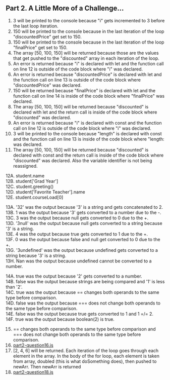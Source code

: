 ## Part 2. A Little More of a Challenge... ##

1. 3 will be printed to the console because "i" gets incremented to 3 before the last loop iteration.
2. 150 will be printed to the console because in the last iteration of the loop "discountedPrice" get set to 150.
3. 150 will be printed to the console because in the last iteration of the loop "finalPrice" get set to 150.
4. The array [50, 100, 150] will be returned because those are the values that get pushed to the "discounted" array in each iteration of the loop.
5. An error is returned because "i" is declared with let and the function call on line 12 is outside of the code block where "i" was declared.
6. An error is returned because "discountedPrice" is declared with let and the function call on line 13 is outside of the code block where "discountedPrice" was declared.
7. 150 will be returned because "finalPrice" is declared with let and the function call on line 14 is inside of the code block where "finalPrice" was declared.
8. The array [50, 100, 150] will be returned because "discounted" is declared with let and the return call is inside of the code block where "discounted" was declared.
9. An error is returned because "i" is declared with const and the function call on line 12 is outside of the code block where "i" was declared.
10. 3 will be printed to the console because "length" is declared with const and the function call on line 13 is inside of the code block where "length: was declared.
11. The array [50, 100, 150] will be returned because "discounted" is declared with const and the return call is inside of the code block where "discounted" was declared. Also the variable identifier is not being reassigned.

12A. student.name  
12B. student['Grad Year']  
12C. student.greeting()  
12D. student['Favorite Teacher'].name  
12E. student.courseLoad[0]  

13A. '32' was the output because '3' is a string and gets concatenated to 2.  
13B. 1 was the output because '3' gets converted to a number due to the -.  
13C. 3 was the output because null gets converted to 0 due to the +.  
13D. '3null' was the output because null gets converted to a string because '3' is a string.  
13E. 4 was the output because true gets converted to 1 due to the +.  
13F. 0 was the output because false and null get converted to 0 due to the +.  
13G. '3undefined' was the output because undefined gets converted to a string because '3' is a string.  
13H. Nan was the output because undefined cannot be converted to a number.  

14A. true was the output because '2' gets converted to a number.  
14B. false was the output because strings are being compared and '1' is less than '2'.  
14C. true was the output because == changes both operands to the same type before comparison.  
14D. false was the output because === does not change both operands to the same type before comparison.  
14E. false was the output because true gets converted to 1 and 1 =/= 2.  
14F. true was the output because boolean(2) is true.  

15. == changes both operands to the same type before comparison and === does not change both operands to the same type before comparison.
16. [part2-question16.js](part2-question16.js)
17. [2, 4, 6] will be returned. Each iteration of the loop goes through each element in the array. In the body of the for loop, each element is taken from array, doubled (this is what doSomething does), then pushed to newArr. Then newArr is returned
18. [part2-question18.js](part2-question18.js)

